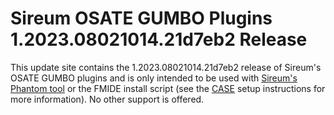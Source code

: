 # Sireum OSATE GUMBO Plugins 1.2023.08021014.21d7eb2 Release

This update site contains the 1.2023.08021014.21d7eb2 release of Sireum's OSATE GUMBO plugins and is only
intended to be used with [Sireum's Phantom tool](https://github.com/sireum/phantom)
or the FMIDE install script (see the
[CASE](https://github.com/sireum/case-env#setting-up-fmide-and-hamr-only)
setup instructions for more information). No other support is offered.
